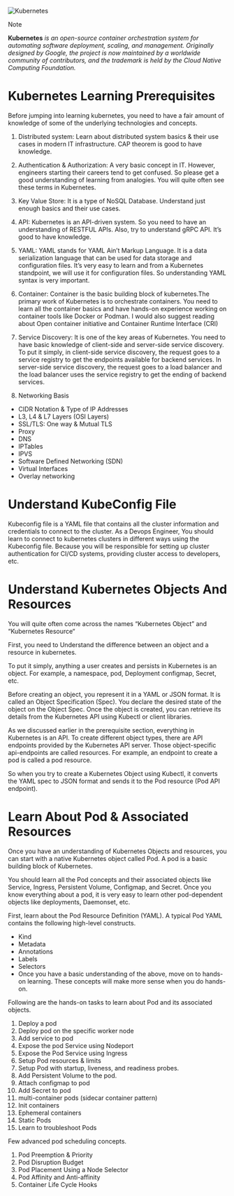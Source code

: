 ![Kubernetes](https://github.com/user-attachments/assets/c0790cac-cdbe-4da7-80b5-6d7e915ceb12)
> [!NOTE]
> **Kubernetes** *is an open-source container orchestration system for automating software deployment, scaling, and management. Originally designed by Google, the project is now maintained by a worldwide community of contributors, and the trademark is held by the Cloud Native Computing Foundation.*

# Kubernetes Learning Prerequisites
Before jumping into learning kubernetes, you need to have a fair amount of knowledge of some of the underlying technologies and concepts.

1. Distributed system: Learn about distributed system basics & their use cases in modern IT infrastructure. CAP theorem is good to have knowledge.

2. Authentication & Authorization: A very basic concept in IT. However, engineers starting their careers tend to get confused. So please get a good understanding of learning from analogies. You will quite often see these terms in Kubernetes.

3. Key Value Store: It is a type of NoSQL Database. Understand just enough basics and their use cases.

4. API: Kubernetes is an API-driven system. So you need to have an understanding of RESTFUL APIs. Also, try to understand gRPC API. It’s good to have knowledge.

5. YAML: YAML stands for YAML Ain’t Markup Language. It is a data serialization language that can be used for data storage and configuration files. It’s very easy to learn and from a Kubernetes standpoint, we will use it for configuration files. So understanding YAML syntax is very important.

6. Container: Container is the basic building block of kubernetes.The primary work of Kubernetes is to orchestrate containers. You need to learn all the container basics and have hands-on experience working on container tools like Docker or Podman. I would also suggest reading about Open container initiative and Container Runtime Interface (CRI)

7. Service Discovery: It is one of the key areas of Kubernetes. You need to have basic knowledge of client-side and server-side service discovery. To put it simply, in client-side service discovery, the request goes to a service registry to get the endpoints available for backend services. In server-side service discovery, the request goes to a load balancer and the load balancer uses the service registry to get the ending of backend services.

8. Networking Basis
- CIDR Notation & Type of IP Addresses
- L3, L4 & L7 Layers (OSI Layers)
- SSL/TLS: One way & Mutual TLS
- Proxy
- DNS
- IPTables
- IPVS
- Software Defined Networking (SDN)
- Virtual Interfaces
- Overlay networking

# Understand KubeConfig File
Kubeconfig file is a YAML file that contains all the cluster information and credentials to connect to the cluster.
As a Devops Engineer, You should learn to connect to kubernetes clusters in different ways using the Kubeconfig file. Because you will be responsible for setting up cluster authentication for CI/CD systems, providing cluster access to developers, etc.

# Understand Kubernetes Objects And Resources

You will quite often come across the names “Kubernetes Object” and “Kubernetes Resource“

First, you need to Understand the difference between an object and a resource in kubernetes.

To put it simply, anything a user creates and persists in Kubernetes is an object. For example, a namespace, pod, Deployment configmap, Secret, etc.

Before creating an object, you represent it in a YAML or JSON format. It is called an Object Specification (Spec). You declare the desired state of the object on the Object Spec. Once the object is created, you can retrieve its details from the Kubernetes API using Kubectl or client libraries.

As we discussed earlier in the prerequisite section, everything in Kubernetes is an API. To create different object types, there are API endpoints provided by the Kubernetes API server. Those object-specific api-endpoints are called resources. For example, an endpoint to create a pod is called a pod resource.

So when you try to create a Kubernetes Object using Kubectl, it converts the YAML spec to JSON format and sends it to the Pod resource (Pod API endpoint).

# Learn About Pod & Associated Resources
Once you have an understanding of Kubernetes Objects and resources, you can start with a native Kubernetes object called Pod. A pod is a basic building block of Kubernetes.

You should learn all the Pod concepts and their associated objects like Service, Ingress, Persistent Volume, Configmap, and Secret. Once you know everything about a pod, it is very easy to learn other pod-dependent objects like deployments, Daemonset, etc.

First, learn about the Pod Resource Definition (YAML). A typical Pod YAML contains the following high-level constructs.

- Kind
- Metadata
- Annotations
- Labels
- Selectors
- Once you have a basic understanding of the above, move on to hands-on learning. These concepts will make more sense when you do hands-on.

Following are the hands-on tasks to learn about Pod and its associated objects.

1. Deploy a pod
2. Deploy pod on the specific worker node
4. Add service to pod
5. Expose the pod Service using Nodeport
6. Expose the Pod Service using Ingress
7. Setup Pod resources & limits
8. Setup Pod with startup, liveness, and readiness probes.
9. Add Persistent Volume to the pod.
10. Attach configmap to pod
11. Add Secret to pod
12. multi-container pods (sidecar container pattern)
13. Init containers
14. Ephemeral containers
15. Static Pods
16. Learn to troubleshoot Pods

Few advanced pod scheduling concepts.

1. Pod Preemption & Priority
2. Pod Disruption Budget
3. Pod Placement Using a Node Selector
4. Pod Affinity and Anti-affinity
5. Container Life Cycle Hooks









